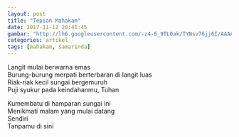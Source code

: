 ```yaml
---
layout: post
title: "Tepian Mahakam"
date: 2017-11-12 20:41:45
gambar: "http://lh6.googleusercontent.com/-z4-6_9TL0ak/TYNsv76jj6I/AAAAAAAAAT8/5oI6EaQcZ18/s900/SMD2.JPG"
categories: artikel
tags: [mahakam, samarinda]
---
```


Langit mulai berwarna emas    
Burung-burung merpati berterbaran di langit luas    
Riak-riak kecil sungai bergemuruh    
Puji syukur pada keindahanmu, Tuhan

Kumembatu di hamparan sungai ini    
Menikmati malam yang mulai datang    
Sendiri    
Tanpamu di sini
